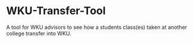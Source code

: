 # WKU-Transfer-Tool
A tool for WKU advisors to see how a students class(es) taken at another college transfer into WKU.
